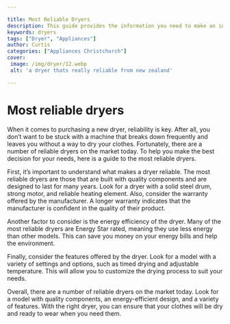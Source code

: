 ```yaml
---

title: Most Reliable Dryers
description: This guide provides the information you need to make an informed decision when purchasing a new dryer, helping you find the most reliable and cost-effective model. Read on to find out more.
keywords: dryers
tags: ["Dryer", "Appliances"]
author: Curtis
categories: ["Appliances Christchurch"]
cover: 
 image: /img/dryer/12.webp
 alt: 'a dryer thats really reliable from new zealand'

---
```


# Most reliable dryers

When it comes to purchasing a new dryer, reliability is key. After all, you don’t want to be stuck with a machine that breaks down frequently and leaves you without a way to dry your clothes. Fortunately, there are a number of reliable dryers on the market today. To help you make the best decision for your needs, here is a guide to the most reliable dryers.

First, it’s important to understand what makes a dryer reliable. The most reliable dryers are those that are built with quality components and are designed to last for many years. Look for a dryer with a solid steel drum, strong motor, and reliable heating element. Also, consider the warranty offered by the manufacturer. A longer warranty indicates that the manufacturer is confident in the quality of their product.

Another factor to consider is the energy efficiency of the dryer. Many of the most reliable dryers are Energy Star rated, meaning they use less energy than other models. This can save you money on your energy bills and help the environment.

Finally, consider the features offered by the dryer. Look for a model with a variety of settings and options, such as timed drying and adjustable temperature. This will allow you to customize the drying process to suit your needs.

Overall, there are a number of reliable dryers on the market today. Look for a model with quality components, an energy-efficient design, and a variety of features. With the right dryer, you can ensure that your clothes will be dry and ready to wear when you need them.